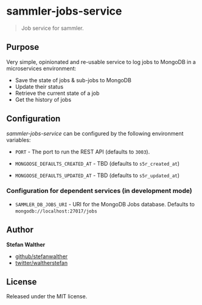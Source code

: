 # sammler-jobs-service

> Job service for sammler.

## Purpose
Very simple, opinionated and re-usable service to log jobs to MongoDB in a microservices environment:

- Save the state of jobs & sub-jobs to MongoDB
- Update their status
- Retrieve the current state of a job
- Get the history of jobs

## Configuration
_sammler-jobs-service_ can be configured by the following environment variables:

- `PORT` - The port to run the REST API (defaults to `3003`).

- `MONGOOSE_DEFAULTS_CREATED_AT` - TBD (defaults to `s5r_created_at`)
- `MONGOOSE_DEFAULTS_UPDATED_AT` - TBD (defaults to `s5r_updated_at`)

### Configuration for dependent services (in development mode)

- `SAMMLER_DB_JOBS_URI` - URI for the MongoDB Jobs database. Defaults to `mongodb://localhost:27017/jobs`

## Author
**Stefan Walther**

* [github/stefanwalther](https://github.com/stefanwalther)
* [twitter/waltherstefan](http://twitter.com/waltherstefan)

## License
Released under the MIT license.

